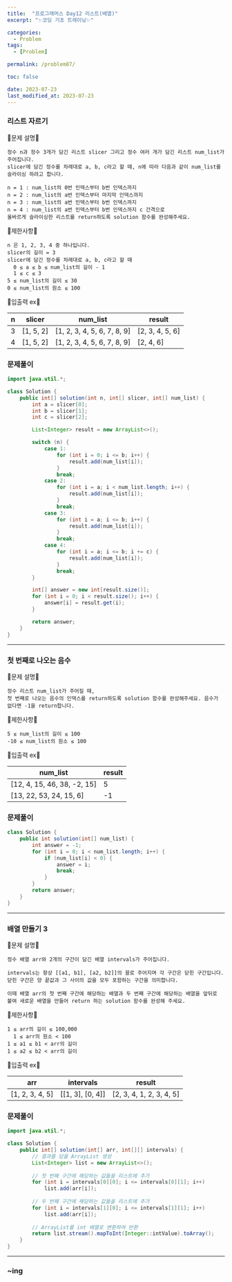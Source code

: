 ```yaml
---
title:  "프로그래머스 Day12 리스트(배열)"
excerpt: "✨코딩 기초 트레이닝✨"

categories:
  - Problem
tags:
  - [Problem]

permalink: /problem87/

toc: false

date: 2023-07-23
last_modified_at: 2023-07-23
---
```


### 리스트 자르기

💫문제 설명💫

```
정수 n과 정수 3개가 담긴 리스트 slicer 그리고 정수 여러 개가 담긴 리스트 num_list가 주어집니다.
slicer에 담긴 정수를 차례대로 a, b, c라고 할 때, n에 따라 다음과 같이 num_list를 슬라이싱 하려고 합니다.

n = 1 : num_list의 0번 인덱스부터 b번 인덱스까지
n = 2 : num_list의 a번 인덱스부터 마지막 인덱스까지
n = 3 : num_list의 a번 인덱스부터 b번 인덱스까지
n = 4 : num_list의 a번 인덱스부터 b번 인덱스까지 c 간격으로
올바르게 슬라이싱한 리스트를 return하도록 solution 함수를 완성해주세요.
```

💫제한사항💫

```
n 은 1, 2, 3, 4 중 하나입니다.
slicer의 길이 = 3
slicer에 담긴 정수를 차례대로 a, b, c라고 할 때
  0 ≤ a ≤ b ≤ num_list의 길이 - 1
  1 ≤ c ≤ 3
5 ≤ num_list의 길이 ≤ 30
0 ≤ num_list의 원소 ≤ 100
```

💫입출력 ex💫

|n|slicer|num_list|result|
|---|---|---|---|
|3|[1, 5, 2]|[1, 2, 3, 4, 5, 6, 7, 8, 9]|[2, 3, 4, 5, 6]|
|4|[1, 5, 2]|[1, 2, 3, 4, 5, 6, 7, 8, 9]|[2, 4, 6]|

### 문제풀이

```java
import java.util.*;

class Solution {
    public int[] solution(int n, int[] slicer, int[] num_list) {
        int a = slicer[0];
        int b = slicer[1];
        int c = slicer[2];

        List<Integer> result = new ArrayList<>();

        switch (n) {
            case 1:
                for (int i = 0; i <= b; i++) {
                    result.add(num_list[i]);
                }
                break;
            case 2:
                for (int i = a; i < num_list.length; i++) {
                    result.add(num_list[i]);
                }
                break;
            case 3:
                for (int i = a; i <= b; i++) {
                    result.add(num_list[i]);
                }
                break;
            case 4:
                for (int i = a; i <= b; i += c) {
                    result.add(num_list[i]);
                }
                break;
        }

        int[] answer = new int[result.size()];
        for (int i = 0; i < result.size(); i++) {
            answer[i] = result.get(i);
        }

        return answer;
    }
}
```

<hr>

### 첫 번째로 나오는 음수

💫문제 설명💫

```
정수 리스트 num_list가 주어질 때,
첫 번째로 나오는 음수의 인덱스를 return하도록 solution 함수를 완성해주세요. 음수가 없다면 -1을 return합니다.
```

💫제한사항💫

```
5 ≤ num_list의 길이 ≤ 100
-10 ≤ num_list의 원소 ≤ 100
```

💫입출력 ex💫

|num_list|result|
|---|---|
|[12, 4, 15, 46, 38, -2, 15]|5|
|[13, 22, 53, 24, 15, 6]|-1|

### 문제풀이

```java
class Solution {
    public int solution(int[] num_list) {
        int answer = -1;
        for (int i = 0; i < num_list.length; i++) {
            if (num_list[i] < 0) {
                answer = i;
                break;
            }
        }
        return answer;
    }
}
```

<hr>

### 배열 만들기 3

💫문제 설명💫

```
정수 배열 arr와 2개의 구간이 담긴 배열 intervals가 주어집니다.

intervals는 항상 [[a1, b1], [a2, b2]]의 꼴로 주어지며 각 구간은 닫힌 구간입니다.
닫힌 구간은 양 끝값과 그 사이의 값을 모두 포함하는 구간을 의미합니다.

이때 배열 arr의 첫 번째 구간에 해당하는 배열과 두 번째 구간에 해당하는 배열을 앞뒤로 붙여 새로운 배열을 만들어 return 하는 solution 함수를 완성해 주세요.
```

💫제한사항💫

```
1 ≤ arr의 길이 ≤ 100,000
  1 ≤ arr의 원소 < 100
1 ≤ a1 ≤ b1 < arr의 길이
1 ≤ a2 ≤ b2 < arr의 길이
```

💫입출력 ex💫

|arr|intervals|result|
|---|---|---|
|[1, 2, 3, 4, 5]|[[1, 3], [0, 4]]|[2, 3, 4, 1, 2, 3, 4, 5]|

### 문제풀이

```java
import java.util.*;

class Solution {
    public int[] solution(int[] arr, int[][] intervals) {
        // 결과를 담을 ArrayList 생성
        List<Integer> list = new ArrayList<>();
        
        // 첫 번째 구간에 해당하는 값들을 리스트에 추가
        for (int i = intervals[0][0]; i <= intervals[0][1]; i++)
            list.add(arr[i]);
        
        // 두 번째 구간에 해당하는 값들을 리스트에 추가
        for (int i = intervals[1][0]; i <= intervals[1][1]; i++)
            list.add(arr[i]);
        
        // ArrayList를 int 배열로 변환하여 반환
        return list.stream().mapToInt(Integer::intValue).toArray();
    }
}
```

<hr>

### ~ing
